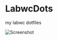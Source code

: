 # LabwcDots
my labwc dotfiles

![Screenshot](https://github.com/antomfdez/LabwcDots/blob/main/assets/cherry.png)
